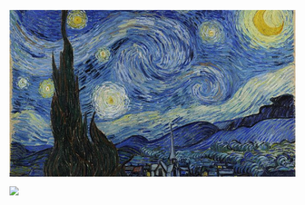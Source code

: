 
![](1280px-van-gogh-starry-night-google-art-project.jpg)


![](https://github.com/fedhere/DSPS/blob/master/viz/1280px-van-gogh-starry-night-google-art-project.jpg?raw=true)
